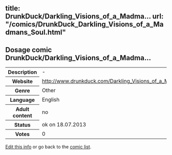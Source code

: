 title: DrunkDuck/Darkling_Visions_of_a_Madma...
url: "/comics/DrunkDuck_Darkling_Visions_of_a_Madmans_Soul.html"
---
Dosage comic DrunkDuck/Darkling_Visions_of_a_Madma...
-----------------------------------------

<p id="msg"></p>
<script type="text/javascript">
if (window.location.search === '?edit_info_mail=sent_ok') {
  var elem = document.getElementById("msg");
  elem.innerHTML = 'Edited information sucessfully sent for review, which is usually done daily. Thanks!';
  elem.className = 'ok';
}
</script>
<table class="comicinfo">
<tr>
<th>Description</th><td>-</td>
</tr>
<tr>
<th>Website</th><td><a href="http://www.drunkduck.com/Darkling_Visions_of_a_Madmans_Soul/">http://www.drunkduck.com/Darkling_Visions_of_a_Madmans_Soul/</a></td>
</tr>
<tr>
<th>Genre</th><td>Other</td>
</tr>
<tr>
<th>Language</th><td>English</td>
</tr>
<tr>
<th>Adult content</th><td>no</td>
</tr>
<tr>
<th>Status</th><td>ok on 18.07.2013</td>
</tr>
<tr>
<th>Votes</th><td>0</td>
</tr>
</table>

[Edit this info](DrunkDuck_Darkling_Visions_of_a_Madmans_Soul_edit.html) or go back to the [comic list](../comic-index.html).
